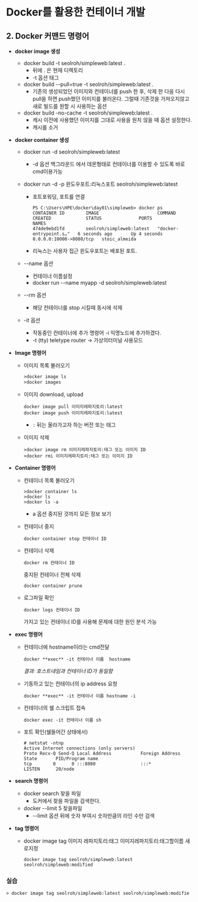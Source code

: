 # Docker를 활용한 컨테이너 개발

## 2. Docker 커맨드 명령어

 + **docker image 생성**
   	
   + docker build -t seolroh/simpleweb:latest .
      	+ 뒤에 . 은 현재 디렉토리
      	+ -t 옵션 태그
   + docker build --pull=true -t seolroh/simpleweb:latest .
       + 기존의 생성되었던 이미지와 컨테이너를 push 한 후, 삭제 한 다음 다시 pull을 하면 push했던 이미지를 불러온다. 그럴때 기존것을 가져오지않고 새로 빌드를 원할 시 사용하는 옵션 
   + docker build -no-cache -t seolroh/simpleweb:latest .
       + 캐시 이전에 사용했던 이미지를 그대로 사용을 원치 않을 때 옵션 설정한다.
       + 캐시를 소거
   
 + **docker container 생성**
   	
   + docker run -d  seolroh/simpleweb:latest
      	
      	+ -d 옵션 백그라운드 에서 데몬형태로 컨테이너를 이용할 수 있도록 바로 cmd이용가능
      	
   + docker run -d -p 윈도우포트:리눅스포트 seolroh/simpleweb:latest
   
       + 포트포워딩,  포트를 연결
   
           ```
           PS C:\Users\HPE\docker\day01\simpleweb> docker ps
           CONTAINER ID        IMAGE                      COMMAND                  CREATED             STATUS              PORTS                     NAMES
           474de9ebd1fd        seolroh/simpleweb:latest   "docker-entrypoint.s…"   6 seconds ago       Up 4 seconds        0.0.0.0:10000->8080/tcp   stoic_almeida
           ```
   
       + 리눅스는 사용자 접근 윈도우포트는 배포된 포트.
   
   + --name 옵션
   
       + 컨테이너 이름설정
       + docker run --name myapp -d  seolroh/simpleweb:latest
   
   + --rm 옵션
   
       + 해당 컨테이너를 stop 시킬때 동시에 삭제
   
   + -it 옵션
   
       + 작동중인 컨테이너에 추가 명령어  -i 익명노드에 추가하겠다. 
       + -t (tty) teletype router -> 가상의터미널 사용모드 
   
       
   
 + **Image 명령어**
   	
   	+ 이미지 목록 불러오기
   	
   	  ```dockerfile
   	  >docker image ls
   	  >docker images
   	  ```
   	
   	+ 이미지 download, upload
   	
   	  ```
   	  docker image pull 이미지레파지토리:latest 
   	  docker image push 이미지레파지토리:latest
   	  ```
   	
   	  + `:` 뒤는 올라가고자 하는 버전 또는 태그
   	
   	+ 이미지 삭제
   	
   	  ```
   	  >docker image rm 이미지레파지토리:태그 또는 이미지 ID
   	  >docker rmi 이미지레파지토리:태그 또는 이미지 ID
   	  ```
   	
   	
   	
+ **Container 명령어**

    + 컨테이너 목록 불러오기

        ```
        >docker container ls
        >docker ls
        >docker ls -a
        ```

        + a 옵션 중지된 것까지 모든 정보 보기

    + 컨테이너 중지

        ```
        docker container stop 컨테이너 ID
        ```

    + 컨테이너 삭제

        ```
        docker rm 컨테이너 ID
        ```

        중지된 컨테이너 전체 삭제

        ```
        docker container prune
        ```

    + 로그파일 확인

        ```
        docker logs 컨테이너 ID
        ```

        가지고 있는 컨테이너 ID를 사용해 문제에 대한 원인 분석 가능

    

+ **exec 명령어**

    + 컨테이너에 hostname이라는 cmd전달

        ```
        docker **exec** -it 컨테이너 이름  hostname
        ```

        *결과: 호스트네임과 컨테이너 ID가 동일함*

    + 기동하고 있는 컨테이너의 ip address 요청

        ```
        docker **exec** -it 컨테이너 이름 hostname -i
        ```

    + 컨테이너의 쉘 스크립트 접속

        ```
        docker exec -it 컨테이너 이름 sh
        ```

    + 포트 확인(쉘들어간 상태에서) 

        ```
        # netstat -ntnp
        Active Internet connections (only servers)
        Proto Recv-Q Send-Q Local Address           Foreign Address         State       PID/Program name
        tcp        0      0 :::8080                 :::*                    LISTEN      20/node
        
        ```

+ **search 명령어**

    + docker search 찾을 파일
      + 도커에서 찾을 파일을 검색한다.
    + docker --limit 5 찾을파일
      + --limit 옵션 뒤에 숫자 부여시 숫자만큼의 라인 수만 검색

+ **tag 명령어**

    + docker image tag 이미지 레파지토리:태그 이미지레파지토리:태그할이름 새로지정

        ```
        docker image tag seolroh/simpleweb:latest seolroh/simpleweb:modified
        ```





### 실습

```
> docker image tag seolroh/simpleweb:latest seolroh/simpleweb:modifie
```

